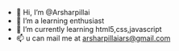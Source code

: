 - 👋 Hi, I’m @Arsharpillai
- 👀 I’m a learning enthusiast
- 🌱 I’m currently learning html5,css,javascript
- 📫 u can mail me at arsharpillaiars@gmail.com

<!---
Arsharpillai/Arsharpillai is a ✨ special ✨ repository because its `README.md` (this file) appears on your GitHub profile.
You can click the Preview link to take a look at your changes.
--->
